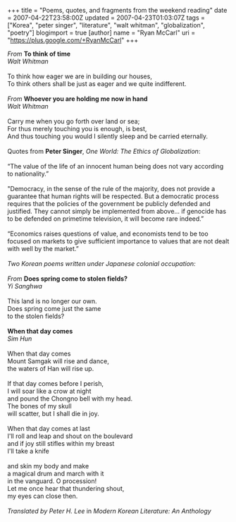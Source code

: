 +++
title = "Poems, quotes, and fragments from the weekend reading"
date = 2007-04-22T23:58:00Z
updated = 2007-04-23T01:03:07Z
tags = ["Korea", "peter singer", "literature", "walt whitman", "globalization", "poetry"]
blogimport = true
[author]
	name = "Ryan McCarl"
	uri = "https://plus.google.com/+RyanMcCarl"
+++

<em>From </em><strong>To think of time</strong><br /><em>Walt Whitman</em><br /><br />To think how eager we are in building our houses,<br />To think others shall be just as eager and we quite indifferent.<br /><em></em><br /><em>From </em><strong>Whoever you are holding me now in hand</strong><br /><em>Walt Whitman</em><br /><br />Carry me when you go forth over land or sea;<br />For thus merely touching you is enough, is best,<br />And thus touching you would I silently sleep and be carried eternally.<br /><br />Quotes from <strong>Peter Singer</strong>, <em>One World: The Ethics of Globalization</em>:<br /><br />“The value of the life of an innocent human being does not vary according to nationality.”<br /><br />"Democracy, in the sense of the rule of the majority, does not provide a guarantee that human rights will be respected.  But a democratic process requires that the policies of the government be publicly defended and justified.  They cannot simply be implemented from above… if genocide has to be defended on primetime television, it will become rare indeed.”<br /><br />“Economics raises questions of value, and economists tend to be too focused on markets to give sufficient importance to values that are not dealt with well by the market.”<br /><em></em><br /><em>Two Korean poems written under Japanese colonial occupation:</em><br /><em></em><br /><em>From </em><strong>Does spring come to stolen fields?</strong><br /><em>Yi Sanghwa</em><br /><br />This land is no longer our own.<br />Does spring come just the same<br />to the stolen fields?<br /><br /><strong>When that day comes</strong><br /><em>Sim Hun</em><br /><br />When that day comes<br />Mount Samgak will rise and dance,<br />the waters of Han will rise up.<br /><br />If that day comes before I perish,<br />I will soar like a crow at night<br />and pound the Chongno bell with my head.<br />The bones of my skull<br />will scatter, but I shall die in joy.<br /><br />When that day comes at last<br />I'll roll and leap and shout on the boulevard<br />and if joy still stifles within my breast<br />I'll take a knife<br /><br />and skin my body and make<br />a magical drum and march with it<br />in the vanguard.  O procession!<br />Let me once hear that thundering shout,<br />my eyes can close then.<br /><br /><em>Translated by Peter H. Lee</em> in <em>Modern Korean Literature: An Anthology</em>
